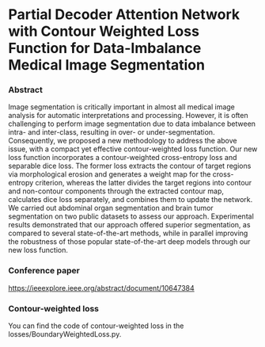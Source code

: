 # Partial Decoder Attention Network with Contour Weighted Loss Function for Data-Imbalance Medical Image Segmentation

### Abstract
Image segmentation is critically important in almost all medical image analysis for automatic interpretations and processing. However, it is often challenging to perform image segmentation due to data imbalance between intra- and inter-class, resulting in over- or under-segmentation. Consequently, we proposed a new methodology to address the above issue, with a compact yet effective contour-weighted loss function. Our new loss function incorporates a contour-weighted cross-entropy loss and separable dice loss. The former loss extracts the contour of target regions via morphological erosion and generates a weight map for the cross-entropy criterion, whereas the latter divides the target regions into contour and non-contour components through the extracted contour map, calculates dice loss separately, and combines them to update the network. We carried out abdominal organ segmentation and brain tumor segmentation on two public datasets to assess our approach. Experimental results demonstrated that our approach offered superior segmentation, as compared to several state-of-the-art methods, while in parallel improving the robustness of those popular state-of-the-art deep models through our new loss function.


### Conference paper
https://ieeexplore.ieee.org/abstract/document/10647384


### Contour-weighted loss
You can find the code of contour-weighted loss in the losses/BoundaryWeightedLoss.py.
